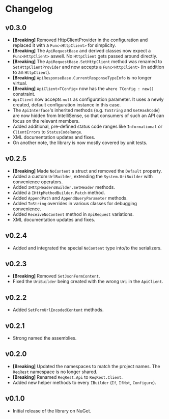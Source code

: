 # Changelog

## v0.3.0

* **[Breaking]** Removed HttpClientProvider in the configuration and replaced it with a `Func<HttpClient>` for simplicity.
* **[Breaking]** The `ApiRequestBase` and derived classes now expect a `Func<HttpClient>` aswell. No `HttpClient` gets passed around directly.
* **[Breaking]** The `ApiRequestBase.SetHttpClient` method was renamed to `SetHttpClientProvider` and now accepts a `Func<HttpClient>` (in addition to an `HttpClient`).
* **[Breaking]** `ApiResponseBase.CurrentResponseTypeInfo` is no longer virtual.
* **[Breaking]** `ApiClient<TConfig>` now has the `where TConfig : new()` constraint.
* `ApiClient` now accepts `null` as configuration parameter. It uses a newly created, default configuration instance in this case.
* The `ApiInterface`'s inherited methods (e.g. `ToString` and `GetHashCode`) are now hidden from IntelliSense, so that consumers of such an API can focus on the relevant members.
* Added additional, pre-defined status code ranges like `Informational` or `ClientErrors` to `StatusCodeRange`.
* XML documentation updates and fixes.
* On another note, the library is now mostly covered by unit tests.


## v0.2.5

* **[Breaking]** Made `NoContent` a struct and removed the `Default` property.
* Added a custom `UrlBuilder`, extending the `System.UriBuilder` with convenience operators.
* Added `IHttpHeadersBuilder.SetHeader` methods.
* Added a `IHttpMethodBuilder.Patch` method.
* Added `AppendPath` and `AppendQueryParameter` methods.
* Added `ToString` overrides in various classes for debugging convenience.
* Added `ReceiveNoContent` method in `ApiRequest` variations.
* XML documentation updates and fixes.


## v0.2.4

* Added and integrated the special `NoContent` type into/to the serializers. 


## v0.2.3

* **[Breaking]** Removed `SetJsonFormContent`.
* Fixed the `UriBuilder` being created with the wrong `Uri` in the `ApiClient`.


## v0.2.2

* Added `SetFormUrlEncodedContent` methods.


## v0.2.1

* Strong named the assemblies.


## v0.2.0

* **[Breaking]** Updated the namespaces to match the project names. The `ReqRest` namespace is no longer shared.
* **[Breaking]** Renamed `ReqRest.Api` to `ReqRest.Client`.
* Added new helper methods to every `IBuilder` (`If`, `IfNot`, `Configure`).


## v0.1.0

* Initial release of the library on NuGet.
